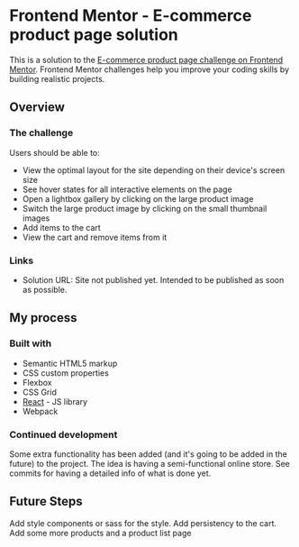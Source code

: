 # Frontend Mentor - E-commerce product page solution

This is a solution to the [E-commerce product page challenge on Frontend Mentor](https://www.frontendmentor.io/challenges/ecommerce-product-page-UPsZ9MJp6). Frontend Mentor challenges help you improve your coding skills by building realistic projects.

## Overview

### The challenge

Users should be able to:

- View the optimal layout for the site depending on their device's screen size
- See hover states for all interactive elements on the page
- Open a lightbox gallery by clicking on the large product image
- Switch the large product image by clicking on the small thumbnail images
- Add items to the cart
- View the cart and remove items from it

### Links

- Solution URL: Site not published yet. Intended to be published as soon as possible.

## My process

### Built with

- Semantic HTML5 markup
- CSS custom properties
- Flexbox
- CSS Grid
- [React](https://reactjs.org/) - JS library
- Webpack

### Continued development

Some extra functionality has been added (and it's going to be added in the future) to the project. The idea is having a semi-functional online store. See commits for having a detailed info of what is done yet.

## Future Steps

Add style components or sass for the style.
Add persistency to the cart.
Add some more products and a product list page
